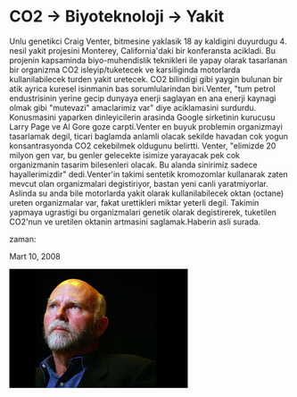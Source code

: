 # CO2 -> Biyoteknoloji -> Yakit
Unlu genetikci Craig Venter, bitmesine yaklasik 18 ay kaldigini duyurdugu 4. nesil yakit projesini Monterey, California'daki bir konferansta acikladi. Bu projenin kapsaminda biyo-muhendislik teknikleri ile yapay olarak tasarlanan bir organizma CO2 isleyip/tuketecek ve  karsiliginda motorlarda kullanilabilecek turden yakit uretecek. CO2 bilindigi gibi yaygin bulunan bir atik ayrica kuresel isinmanin bas sorumlularindan biri.Venter, "tum petrol endustrisinin yerine gecip dunyaya enerji saglayan en ana enerji kaynagi olmak gibi "mutevazi" amaclarimiz var" diye aciklamasini surdurdu. Konusmasini yaparken dinleyicilerin arasinda Google sirketinin kurucusu Larry Page ve Al Gore goze carpti.Venter en buyuk problemin organizmayi tasarlamak degil, ticari baglamda anlamli olacak sekilde havadan cok yogun konsantrasyonda CO2 cekebilmek oldugunu belirtti. Venter, "elimizde 20 milyon gen var, bu genler gelecekte isimize yarayacak pek cok organizmanin tasarim bilesenleri olacak. Bu alanda sinirimiz sadece hayallerimizdir" dedi.Venter'in takimi sentetik kromozomlar kullanarak zaten mevcut olan organizmalari degistiriyor, bastan yeni canli yaratmiyorlar. Aslinda su anda bile motorlarda yakit olarak kullanilabilecek oktan (octane) ureten organizmalar var, fakat urettikleri miktar yeterli degil. Takimin yapmaya ugrastigi bu organizmalari genetik olarak degistirerek, tuketilen CO2'nun ve uretilen oktanin artmasini saglamak.Haberin asli surada.







zaman:

Mart 10, 2008










![](FE_DA_070909venter.jpg)
